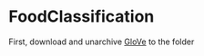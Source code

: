 # FoodClassification

First,  download and unarchive [GloVe](https://nlp.stanford.edu/projects/glove/) to the folder

